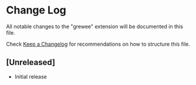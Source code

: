 # Change Log

All notable changes to the "grewee" extension will be documented in this file.

Check [Keep a Changelog](http://keepachangelog.com/) for recommendations on how to structure this file.

## [Unreleased]

- Initial release
